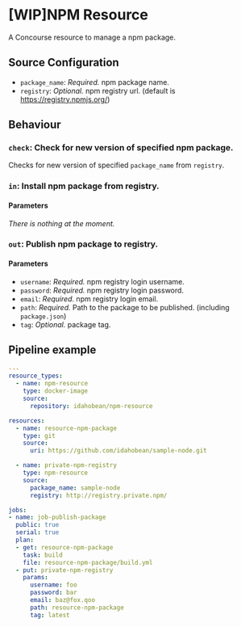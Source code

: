 # [WIP]NPM Resource

A Concourse resource to manage a npm package.

## Source Configuration

* `package_name`: *Required.* npm package name.
* `registry`: *Optional.* npm registry url. (default is https://registry.npmjs.org/)

## Behaviour

### `check`: Check for new version of specified npm package.

Checks for new version of specified `package_name` from `registry`.

### `in`: Install npm package from registry.

#### Parameters

*There is nothing at the moment.*

### `out`: Publish npm package to registry.

#### Parameters

* `username`: *Required.* npm registry login username.
* `password`: *Required.* npm registry login password.
* `email`: *Required.* npm registry login email.
* `path`: *Required.* Path to the package to be published. (including `package.json`) 
* `tag`: *Optional.* package tag.

## Pipeline example

```yaml
---
resource_types:
  - name: npm-resource
    type: docker-image
    source:
      repository: idahobean/npm-resource

resources:
  - name: resource-npm-package
    type: git
    source:
      uri: https://github.com/idahobean/sample-node.git

  - name: private-npm-registry
    type: npm-resource
    source:
      package_name: sample-node
      registry: http://registry.private.npm/

jobs:
- name: job-publish-package
  public: true
  serial: true
  plan:
  - get: resource-npm-package 
    task: build
    file: resource-npm-package/build.yml
  - put: private-npm-registry
    params:
      username: foo
      password: bar
      email: baz@fox.qoo
      path: resource-npm-package
      tag: latest

```
